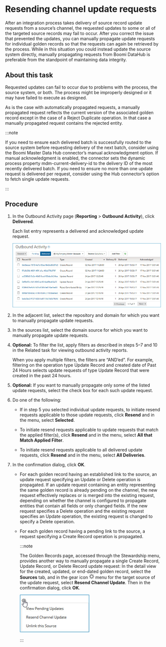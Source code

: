 # Resending channel update requests 

<head>
  <meta name="guidename" content="DataHub"/>
  <meta name="context" content="GUID-bd6d18d0-9f68-46f4-aed5-ba75588d0de3"/>
</head>


After an integration process takes delivery of source record update requests from a source’s channel, the requested updates to some or all of the targeted source records may fail to occur. After you correct the issue that prevented the updates, you can manually propagate update requests for individual golden records so that the requests can again be retrieved by the process. While in this situation you could instead update the source system directly, manually propagating requests from Boomi DataHub is preferable from the standpoint of maintaining data integrity.

## About this task

Requested updates can fail to occur due to problems with the process, the source system, or both. The process might be improperly designed or it may have failed to execute as designed.

As is the case with automatically propagated requests, a manually propagated request reflects the current version of the associated golden record except in the case of a Reject Duplicate operation. In that case a manually propagated request contains the rejected entity.

:::note

If you need to ensure each delivered batch is successfully routed to the source system before requesting delivery of the next batch, consider using the Boomi Master Data Hub connector’s manual acknowledgment option. If manual acknowledgment is enabled, the connector sets the dynamic process property mdm-current-delivery-id to the delivery ID of the most recently delivered batch. If you need to ensure no more than one update request is delivered per request, consider using the Hub connector’s option to fetch single update requests.

:::

## Procedure

1.  In the Outbound Activity page \(**Reporting** \> **Outbound Activity**\), click **Delivered**.

    Each list entry represents a delivered and acknowledged update request.

    ![Outbound Activity page example](../Images/Reporting/mdm-ps-reporting-outbound-activity-delivered_5f0267c4-4844-4f7a-81fa-a144350267e4.jpg)

2. In the adjacent list, select the repository and domain for which you want to manually propagate update requests.


3. In the sources list, select the domain source for which you want to manually propagate update requests.


4.  **Optional:** To filter the list, apply filters as described in steps 5–7 and 10 in the Related task for viewing outbound activity reports.

    When you apply multiple filters, the filters are “AND’ed”. For example, filtering on the operation type Update Record and created date of Past 24 Hours selects update requests of type Update Record that were created in the past 24 hours.


5.  **Optional:** If you want to manually propagate only some of the listed update requests, select the check box for each such update request.

6.  Do one of the following:

    -   If in step 5 you selected individual update requests, to initiate resend requests applicable to those update requests, click **Resend** and in the menu, select **Selected**.

    -   To initiate resend requests applicable to update requests that match the applied filter\(s\), click **Resend** and in the menu, select **All that Match Applied Filter**.

    -   To initiate resend requests applicable to all delivered update requests, click **Resend** and in the menu, select **All Deliveries**.

7.  In the confirmation dialog, click **OK**.

    -  For each golden record having an established link to the source, an update request specifying an Update or Delete operation is propagated. If an update request containing an entity representing the same golden record is already pending on the channel, the new request effectively replaces or is merged into the existing request, depending on whether the channel is configured to propagate entities that contain all fields or only changed fields. If the new request specifies a Delete operation and the existing request specifies an Update operation, the existing request is changed to specify a Delete operation.

    -   For each golden record having a pending link to the source, a request specifying a Create Record operation is propagated.

        :::note
        
        The Golden Records page, accessed through the Stewardship menu, provides another way to manually propagate a single Create Record, Update Record, or Delete Record update request: In the detail view for the created, updated, or end-dated golden record, select the **Sources** tab, and in the gear icon **![](../Images/main-ic-gear-gray_54d864eb-b5de-4ee6-9b31-975dae0a5762.jpg)** menu for the target source of the update request, select **Resend Channel Update**. Then in the confirmation dialog, click **OK**.

        ![Menu of actions upon the target source of an update request](../Images/Stewardship/mdm-mn-golden-record-link_17a5e77e-3f8d-438a-a0b4-c46db66589d3.jpg)

        :::